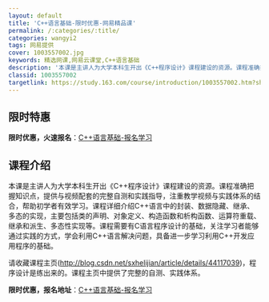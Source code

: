 ```yaml
---
layout: default
title: 'C++语言基础-限时优惠-网易精品课'
permalink: /:categories/:title/
categories: wangyi2
tags: 网易提供
cover: 1003557002.jpg
keywords: 精选网课,网易云课堂,C++语言基础
description: '本课是主讲人为大学本科生开出《C++程序设计》课程建设的资源。课程准确把握知识点，提供与视频配套的完整自测和实践指导，注'
classid: 1003557002
targetlink: https://study.163.com/course/introduction/1003557002.htm?share=1&shareId=1025206652&utm_campaign=share&utm_medium=iphoneShare&utm_source=&utm_u=1025206652
---
```


## 限时特惠

**限时优惠，火速报名**：[C++语言基础-报名学习](https://study.163.com/course/introduction/1003557002.htm?share=1&shareId=1025206652&utm_campaign=share&utm_medium=iphoneShare&utm_source=&utm_u=1025206652)

## 课程介绍

本课是主讲人为大学本科生开出《C++程序设计》课程建设的资源。课程准确把握知识点，提供与视频配套的完整自测和实践指导，注重教学视频与实践体系的结合，帮助初学者有效学习。课程详细介绍C++语言中的封装、数据隐藏、继承、多态的实现，主要包括类的声明、对象定义、构造函数和析构函数、运算符重载、继承和派生、多态性实现等。课程需要有C语言程序设计的基础，关注学习者能够通过实践的方式，学会利用C++语言解决问题，具备进一步学习利用C++开发应用程序的基础。

请收藏课程主页(http://blog.csdn.net/sxhelijian/article/details/44117039)，程序设计是练出来的。课程主页中提供了完整的自测、实践体系。

**限时优惠，报名地址**：[C++语言基础-报名学习](https://study.163.com/course/introduction/1003557002.htm?share=1&shareId=1025206652&utm_campaign=share&utm_medium=iphoneShare&utm_source=&utm_u=1025206652)

